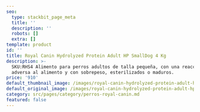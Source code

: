 ```yaml
---
seo:
  type: stackbit_page_meta
  title: ''
  description: ''
  robots: []
  extra: []
template: product
id: ''
title: Royal Canin Hydrolyzed Protein Adult HP SmallDog 4 Kg
description: >-
  SKU:RHS4 Alimento para perros adultos de talla pequeña, con una reacción
  adversa al alimento y con sobrepeso, esterilizados o maduros.
price: '910'
default_thumbnail_image: /images/royal-canin-hydrolyzed-protein-adult-hp-smalldog.jpg
default_original_image: /images/royal-canin-hydrolyzed-protein-adult-hp-smalldog.jpg
category: src/pages/category/perros-royal-canin.md
featured: false
---
```

